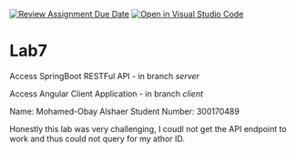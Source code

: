 [![Review Assignment Due Date](https://classroom.github.com/assets/deadline-readme-button-22041afd0340ce965d47ae6ef1cefeee28c7c493a6346c4f15d667ab976d596c.svg)](https://classroom.github.com/a/Ku1kJAFv)
[![Open in Visual Studio Code](https://classroom.github.com/assets/open-in-vscode-2e0aaae1b6195c2367325f4f02e2d04e9abb55f0b24a779b69b11b9e10269abc.svg)](https://classroom.github.com/online_ide?assignment_repo_id=16792536&assignment_repo_type=AssignmentRepo)
# Lab7 
Access SpringBoot RESTFul API - in branch *server* 

Access Angular Client Application - in branch *client*


Name: Mohamed-Obay Alshaer
Student Number: 300170489

Honestly this lab was very challenging, I coudl not get the API endpoint to work and thus could not query for my athor ID. 
